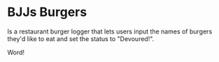 # BJJs Burgers
Is a restaurant burger logger that lets users input the names of burgers they'd like to eat and set the status to "Devoured!".

Word!